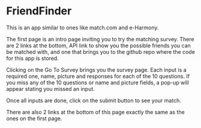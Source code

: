 # FriendFinder

This is an app similar to ones like match.com and e-Harmony.

The first page is an intro page inviting you to try the matching survey.
There are 2 links at the bottom, API link to show you the possible friends you can be matched with,
and one that brings you to the github repo where the code for this app is stored.

Clicking on the Go To Survey brings you the survey page.
Each input is a required one, name, picture and responses for each of the 10 questions.
If you miss any of the 10 questions or name and picture fields, a pop-up will appear stating you missed an input.

Once all inputs are done, click on the submit button to see your match.

There are also 2 links at the bottom of this page exactly the same as the ones on the first page.